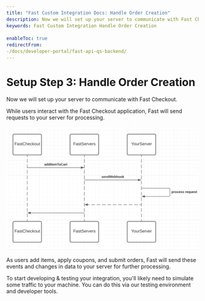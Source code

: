```yaml
---
title: "Fast Custom Integration Docs: Handle Order Creation"
description: Now we will set up your server to communicate with Fast Checkout.While users interact with the Fast Checkout application, Fast will send requests to your server for processing.
keywords: Fast Custom Integration Handle Order Creation

enableToc: true
redirectFrom:
-/docs/developer-portal/fast-api-qs-backend/
---
```


# Setup Step 3: Handle Order Creation

Now we will set up your server to communicate with Fast Checkout.

While users interact with the Fast Checkout application, Fast will send requests to your server for processing.

![Handle order creation in the backend](images/handle-order-creation.png)

As users add items, apply coupons, and submit orders, Fast will send these events and changes in data to your server for further processing.

To start developing & testing your integration, you'll likely need to simulate some traffic to your machine. You can do this via our testing environment and developer tools.
